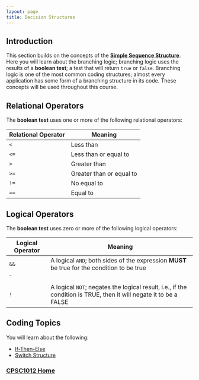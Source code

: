 ```yaml
---
layout: page
title: Decision Structures
---
```


## Introduction
This section builds on the concepts of the **[Simple Sequence Structure](../02-sequence/02-sequence.md)**. Here you will learn about the branching logic; branching logic uses the results of a **boolean test**; a test that will return `true` or `false`. Branching logic is one of the most common coding structures; almost every application has some form of a branching structure in its code. These concepts will be used throughout this course.

## Relational Operators
The **boolean test** uses one or more of the following relational operators:

Relational Operator | Meaning
--------------------|--------
`<` | Less than
`<=` | Less than or equal to
`>` | Greater than
`>=` | Greater than or equal to
`!=` | No equal to
`==` | Equal to

## Logical Operators
The **boolean test** uses zero or more of the following logical operators:

Logical Operator | Meaning
-----------------|--------
`&&` | A logical `AND`; both sides of the expression **MUST** be true for the condition to be true
`||` | A logical `OR`; if either side of the expression is true, the condition is true
`!` | A logical `NOT`; negates the logical result, i.e., if the condition is TRUE, then it will negate it to be a FALSE

## Coding Topics
You will learn about the following:
* [If-Then-Else](if-then-else.md)
* [Switch Structure](switch.md)

### [CPSC1012 Home](../)